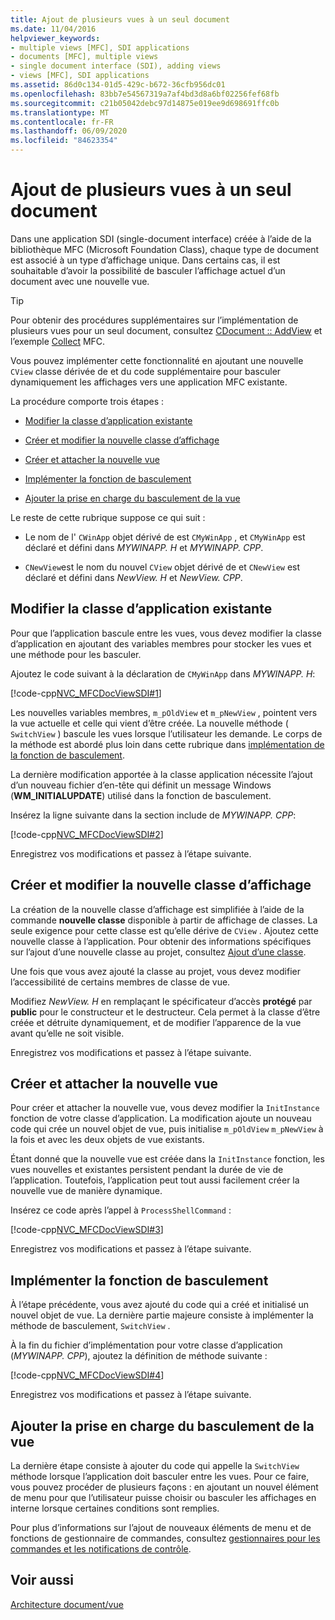 ```yaml
---
title: Ajout de plusieurs vues à un seul document
ms.date: 11/04/2016
helpviewer_keywords:
- multiple views [MFC], SDI applications
- documents [MFC], multiple views
- single document interface (SDI), adding views
- views [MFC], SDI applications
ms.assetid: 86d0c134-01d5-429c-b672-36cfb956dc01
ms.openlocfilehash: 83bb7e54567319a7af4bd3d8a6bf02256fef68fb
ms.sourcegitcommit: c21b05042debc97d14875e019ee9d698691ffc0b
ms.translationtype: MT
ms.contentlocale: fr-FR
ms.lasthandoff: 06/09/2020
ms.locfileid: "84623354"
---
```

# <a name="adding-multiple-views-to-a-single-document"></a>Ajout de plusieurs vues à un seul document

Dans une application SDI (single-document interface) créée à l’aide de la bibliothèque MFC (Microsoft Foundation Class), chaque type de document est associé à un type d’affichage unique. Dans certains cas, il est souhaitable d’avoir la possibilité de basculer l’affichage actuel d’un document avec une nouvelle vue.

> [!TIP]
> Pour obtenir des procédures supplémentaires sur l’implémentation de plusieurs vues pour un seul document, consultez [CDocument :: AddView](reference/cdocument-class.md#addview) et l’exemple [Collect](../overview/visual-cpp-samples.md) MFC.

Vous pouvez implémenter cette fonctionnalité en ajoutant une nouvelle `CView` classe dérivée de et du code supplémentaire pour basculer dynamiquement les affichages vers une application MFC existante.

La procédure comporte trois étapes :

- [Modifier la classe d’application existante](#vcconmodifyexistingapplicationa1)

- [Créer et modifier la nouvelle classe d’affichage](#vcconnewviewclassa2)

- [Créer et attacher la nouvelle vue](#vcconattachnewviewa3)

- [Implémenter la fonction de basculement](#vcconswitchingfunctiona4)

- [Ajouter la prise en charge du basculement de la vue](#vcconswitchingtheviewa5)

Le reste de cette rubrique suppose ce qui suit :

- Le nom de l' `CWinApp` objet dérivé de est `CMyWinApp` , et `CMyWinApp` est déclaré et défini dans *MYWINAPP. H* et *MYWINAPP. CPP*.

- `CNewView`est le nom du nouvel `CView` objet dérivé de et `CNewView` est déclaré et défini dans *NewView. H* et *NewView. CPP*.

## <a name="modify-the-existing-application-class"></a><a name="vcconmodifyexistingapplicationa1"></a>Modifier la classe d’application existante

Pour que l’application bascule entre les vues, vous devez modifier la classe d’application en ajoutant des variables membres pour stocker les vues et une méthode pour les basculer.

Ajoutez le code suivant à la déclaration de `CMyWinApp` dans *MYWINAPP. H*:

[!code-cpp[NVC_MFCDocViewSDI#1](codesnippet/cpp/adding-multiple-views-to-a-single-document_1.h)]

Les nouvelles variables membres, `m_pOldView` et `m_pNewView` , pointent vers la vue actuelle et celle qui vient d’être créée. La nouvelle méthode ( `SwitchView` ) bascule les vues lorsque l’utilisateur les demande. Le corps de la méthode est abordé plus loin dans cette rubrique dans [implémentation de la fonction de basculement](#vcconswitchingfunctiona4).

La dernière modification apportée à la classe application nécessite l’ajout d’un nouveau fichier d’en-tête qui définit un message Windows (**WM_INITIALUPDATE**) utilisé dans la fonction de basculement.

Insérez la ligne suivante dans la section include de *MYWINAPP. CPP*:

[!code-cpp[NVC_MFCDocViewSDI#2](codesnippet/cpp/adding-multiple-views-to-a-single-document_2.cpp)]

Enregistrez vos modifications et passez à l’étape suivante.

## <a name="create-and-modify-the-new-view-class"></a><a name="vcconnewviewclassa2"></a>Créer et modifier la nouvelle classe d’affichage

La création de la nouvelle classe d’affichage est simplifiée à l’aide de la commande **nouvelle classe** disponible à partir de affichage de classes. La seule exigence pour cette classe est qu’elle dérive de `CView` . Ajoutez cette nouvelle classe à l’application. Pour obtenir des informations spécifiques sur l’ajout d’une nouvelle classe au projet, consultez [Ajout d’une classe](../ide/adding-a-class-visual-cpp.md).

Une fois que vous avez ajouté la classe au projet, vous devez modifier l’accessibilité de certains membres de classe de vue.

Modifiez *NewView. H* en remplaçant le spécificateur d’accès **protégé** par **public** pour le constructeur et le destructeur. Cela permet à la classe d’être créée et détruite dynamiquement, et de modifier l’apparence de la vue avant qu’elle ne soit visible.

Enregistrez vos modifications et passez à l’étape suivante.

## <a name="create-and-attach-the-new-view"></a><a name="vcconattachnewviewa3"></a>Créer et attacher la nouvelle vue

Pour créer et attacher la nouvelle vue, vous devez modifier la `InitInstance` fonction de votre classe d’application. La modification ajoute un nouveau code qui crée un nouvel objet de vue, puis initialise `m_pOldView` `m_pNewView` à la fois et avec les deux objets de vue existants.

Étant donné que la nouvelle vue est créée dans la `InitInstance` fonction, les vues nouvelles et existantes persistent pendant la durée de vie de l’application. Toutefois, l’application peut tout aussi facilement créer la nouvelle vue de manière dynamique.

Insérez ce code après l’appel à `ProcessShellCommand` :

[!code-cpp[NVC_MFCDocViewSDI#3](codesnippet/cpp/adding-multiple-views-to-a-single-document_3.cpp)]

Enregistrez vos modifications et passez à l’étape suivante.

## <a name="implement-the-switching-function"></a><a name="vcconswitchingfunctiona4"></a>Implémenter la fonction de basculement

À l’étape précédente, vous avez ajouté du code qui a créé et initialisé un nouvel objet de vue. La dernière partie majeure consiste à implémenter la méthode de basculement, `SwitchView` .

À la fin du fichier d’implémentation pour votre classe d’application (*MYWINAPP. CPP*), ajoutez la définition de méthode suivante :

[!code-cpp[NVC_MFCDocViewSDI#4](codesnippet/cpp/adding-multiple-views-to-a-single-document_4.cpp)]

Enregistrez vos modifications et passez à l’étape suivante.

## <a name="add-support-for-switching-the-view"></a><a name="vcconswitchingtheviewa5"></a>Ajouter la prise en charge du basculement de la vue

La dernière étape consiste à ajouter du code qui appelle la `SwitchView` méthode lorsque l’application doit basculer entre les vues. Pour ce faire, vous pouvez procéder de plusieurs façons : en ajoutant un nouvel élément de menu pour que l’utilisateur puisse choisir ou basculer les affichages en interne lorsque certaines conditions sont remplies.

Pour plus d’informations sur l’ajout de nouveaux éléments de menu et de fonctions de gestionnaire de commandes, consultez [gestionnaires pour les commandes et les notifications de contrôle](handlers-for-commands-and-control-notifications.md).

## <a name="see-also"></a>Voir aussi

[Architecture document/vue](document-view-architecture.md)
